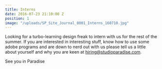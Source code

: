 ```yaml
---
title: Interns
date: 2016-07-23 21:10:00 Z
position: 1
image: "/uploads/SP_Site_Journal_0001_Interns_160710.jpg"
---
```


Looking for a turbo-learning design freak to intern with us for the rest of the summer. If you are interested in interesting stuff, know how to use some adobe programs and are down to nerd out with us please tell us a little about yourself and why you are keen at hiring@studioparadise.com.

See you in Paradise